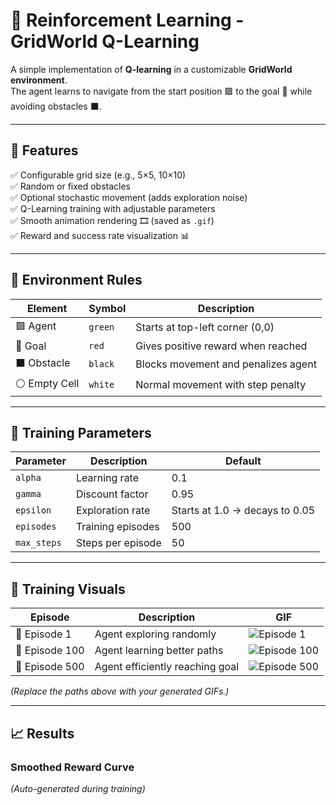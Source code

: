# 🧠 Reinforcement Learning - GridWorld Q-Learning

A simple implementation of **Q-learning** in a customizable **GridWorld environment**.  
The agent learns to navigate from the start position 🟩 to the goal 🎯 while avoiding obstacles ⬛.

---

## 🚀 Features

✅ Configurable grid size (e.g., 5×5, 10×10)  
✅ Random or fixed obstacles  
✅ Optional stochastic movement (adds exploration noise)  
✅ Q-Learning training with adjustable parameters  
✅ Smooth animation rendering 🎞 (saved as `.gif`)  
✅ Reward and success rate visualization 📊

---

## 🧩 Environment Rules

| Element | Symbol | Description |
|----------|---------|-------------|
| 🟩 Agent | `green` | Starts at top-left corner (0,0) |
| 🎯 Goal | `red` | Gives positive reward when reached |
| ⬛ Obstacle | `black` | Blocks movement and penalizes agent |
| ⚪ Empty Cell | `white` | Normal movement with step penalty |

---

## 🧮 Training Parameters

| Parameter | Description | Default |
|------------|--------------|----------|
| `alpha` | Learning rate | 0.1 |
| `gamma` | Discount factor | 0.95 |
| `epsilon` | Exploration rate | Starts at 1.0 → decays to 0.05 |
| `episodes` | Training episodes | 500 |
| `max_steps` | Steps per episode | 50 |

---

## 🎥 Training Visuals

| Episode | Description | GIF |
|----------|--------------|-----|
| 🏁 Episode 1 | Agent exploring randomly | ![Episode 1](gifs/episode_1.gif) |
| 🧭 Episode 100 | Agent learning better paths | ![Episode 100](gifs/episode_100.gif) |
| 🥇 Episode 500 | Agent efficiently reaching goal | ![Episode 500](gifs/episode_500.gif) |

*(Replace the paths above with your generated GIFs.)*

---

## 📈 Results

### Smoothed Reward Curve
*(Auto-generated during training)*

